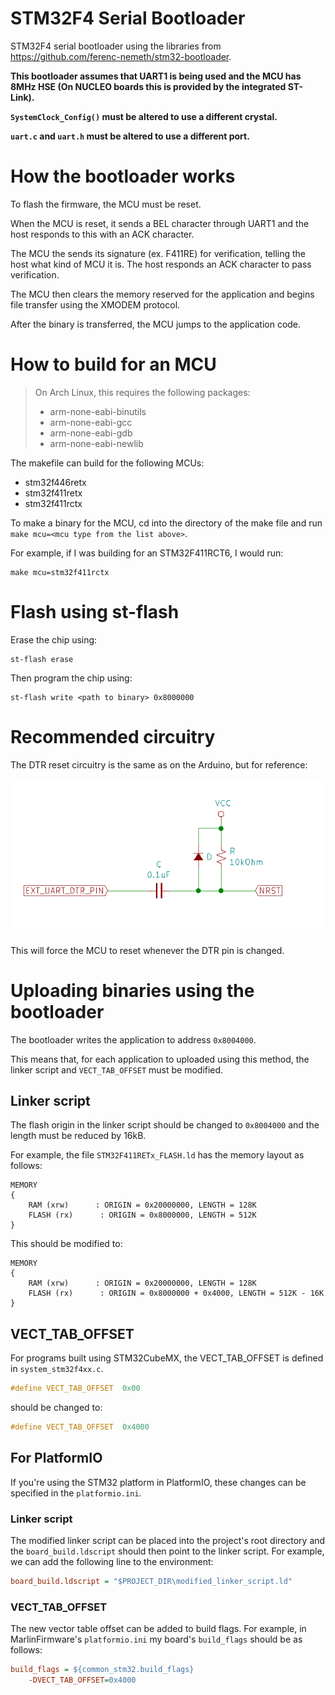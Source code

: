 # STM32F4 Serial Bootloader
STM32F4 serial bootloader using the libraries from https://github.com/ferenc-nemeth/stm32-bootloader.

**This bootloader assumes that UART1 is being used and the MCU has 8MHz HSE (On NUCLEO boards this is provided by the integrated ST-Link).** 

**`SystemClock_Config()` must be altered to use a different crystal.**

**`uart.c` and `uart.h` must be altered to use a different port.**

# How the bootloader works

To flash the firmware, the MCU must be reset.

When the MCU is reset, it sends a BEL character through UART1 and the host responds to this with an ACK character.

The MCU the sends its signature (ex. F411RE) for verification, telling the host what kind of MCU it is. The host responds an ACK character to pass verification.

The MCU then clears the memory reserved for the application and begins file transfer using the XMODEM protocol.

After the binary is transferred, the MCU jumps to the application code. 

# How to build for an MCU

> On Arch Linux, this requires the following packages:
>
> - arm-none-eabi-binutils
> - arm-none-eabi-gcc
> - arm-none-eabi-gdb
> - arm-none-eabi-newlib


The makefile can build for the following MCUs:

- stm32f446retx
- stm32f411retx
- stm32f411rctx

To make a binary for the MCU, cd into the directory of the make file and run `make mcu=<mcu type from the list above>`.

For example, if I was building for an STM32F411RCT6, I would run:

```
make mcu=stm32f411rctx
```
# Flash using st-flash

Erase the chip using:
```
st-flash erase
```

Then program the chip using:
```
st-flash write <path to binary> 0x8000000
```
# Recommended circuitry

The DTR reset circuitry is the same as on the Arduino, but for reference:

![alt](./img/reset_circuitry.png)

This will force the MCU to reset whenever the DTR pin is changed.

# Uploading binaries using the bootloader

The bootloader writes the application to address `0x8004000`. 

This means that, for each application to uploaded using this method, the linker script and `VECT_TAB_OFFSET` must be modified.

## Linker script

The flash origin in the linker script should be changed to `0x8004000` and the length must be reduced by 16kB.

For example, the file `STM32F411RETx_FLASH.ld` has the memory layout as follows:

```
MEMORY
{
    RAM (xrw)      : ORIGIN = 0x20000000, LENGTH = 128K
    FLASH (rx)      : ORIGIN = 0x8000000, LENGTH = 512K
}
```

This should be modified to:

```
MEMORY
{
    RAM (xrw)      : ORIGIN = 0x20000000, LENGTH = 128K
    FLASH (rx)      : ORIGIN = 0x8000000 + 0x4000, LENGTH = 512K - 16K
}
```

## VECT_TAB_OFFSET

For programs built using STM32CubeMX, the VECT_TAB_OFFSET is defined in `system_stm32f4xx.c`.

```c
#define VECT_TAB_OFFSET  0x00
```

should be changed to:

```c
#define VECT_TAB_OFFSET  0x4000
```

## **For PlatformIO**

If you're using the STM32 platform in PlatformIO, these changes can be specified in the `platformio.ini`.

### **Linker script**
The modified linker script can be placed into the project's root directory and the `board_build.ldscript` should then point to the linker script. For example, we can add the following line to the environment:
```ini
board_build.ldscript = "$PROJECT_DIR\modified_linker_script.ld"
```

### **VECT_TAB_OFFSET**
The new vector table offset can be added to build flags. For example, in MarlinFirmware's `platformio.ini` my board's `build_flags` should be as follows:
```ini
build_flags = ${common_stm32.build_flags}
    -DVECT_TAB_OFFSET=0x4000
```